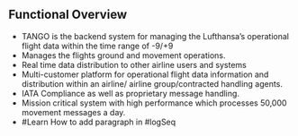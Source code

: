 ## Functional Overview
- TANGO is the backend system for managing the Lufthansa’s operational flight data within the time range of -9/+9
- Manages the flights ground and movement operations.
- Real time data distribution to other airline users and systems
- Multi-customer platform for operational flight data information and distribution within an airline/ airline group/contracted handling agents.
- IATA Compliance as well as proprietary message handling.
- Mission critical system with high performance which processes 50,000 movement messages a day.
- #Learn How to add paragraph in #logSeq